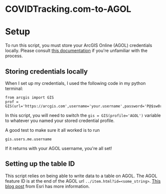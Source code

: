 # COVIDTracking.com-to-AGOL

# Setup
To run this script, you must store your ArcGIS Online (AGOL) credentials locally. Please consult [this documentation](https://developers.arcgis.com/python/guide/working-with-different-authentication-schemes/#Storing-your-credentials-locally) if you're unfamiliar with the process.

## Storing credentials locally
When I set up my credentials, I used the following code in my python terminal:
```
from arcgis import GIS
prof = GIS(url='https://arcgis.com',username='your.username',password='P@$sw0rd123!',profile='AGOL'
```
In this script, you will need to switch the ```gis = GIS(profile='AGOL')``` variable to whatever you named your stored credential profile.

A good test to make sure it all worked is to run 
```gis = GIS(profile='AGOL')
gis.users.me.username
```
If it returns with your AGOL username, you're all set!

## Setting up the table ID
This script relies on being able to write data to a table on AGOL. The AGOL feature ID is at the end of the AGOL url ```../item.html?id=<some_string>```.
[This blog post](https://community.esri.com/community/gis/web-gis/arcgisonline/blog/2019/06/06/where-can-i-find-the-item-id-for-an-arcgis-online-item) from Esri has more information.
